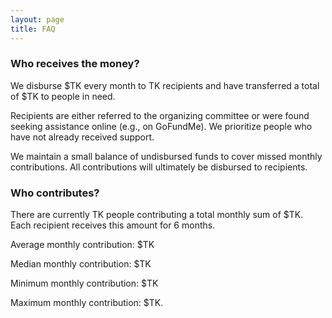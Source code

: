 ```yaml
---
layout: page
title: FAQ
---
```


### Who receives the money?

We disburse $TK every month to TK recipients and have transferred a total of $TK to people in need. 

Recipients are either referred to the organizing committee or were found seeking assistance online (e.g., on GoFundMe). We prioritize people who have not already received support.

We maintain a small balance of undisbursed funds to cover missed monthly contributions. All contributions will ultimately be disbursed to recipients.

### Who contributes?

There are currently TK people contributing a total monthly sum of $TK. Each recipient receives this amount for 6 months.

Average monthly contribution: $TK

Median monthly contribution: $TK

Minimum monthly contribution: $TK

Maximum monthly contribution: $TK.
